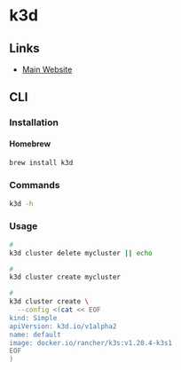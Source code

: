 # k3d

## Links

- [Main Website](https://k3d.io)

## CLI

### Installation

#### Homebrew

```sh
brew install k3d
```

### Commands

```sh
k3d -h
```

### Usage

```sh
#
k3d cluster delete mycluster || echo

#
k3d cluster create mycluster

#
k3d cluster create \
  --config <(cat << EOF
kind: Simple
apiVersion: k3d.io/v1alpha2
name: default
image: docker.io/rancher/k3s:v1.20.4-k3s1
EOF
)
```
